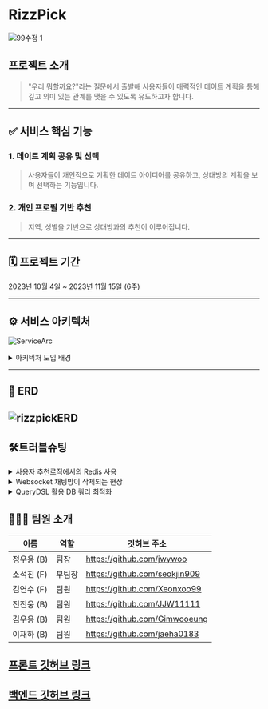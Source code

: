 # RizzPick

![99수정 1](https://github.com/RizzPick/RizzPick-backend/assets/114673187/e29caf7a-d3df-4d45-9c4e-5295a53d3e4d)


## 프로젝트 소개

> "우리 뭐할까요?"라는 질문에서 출발해 사용자들이 매력적인 데이트 계획을 통해 깊고 의미 있는 관계를 맺을 수 있도록 유도하고자 합니다.
---
## ✅ 서비스 핵심 기능

### **1. 데이트 계획 공유 및 선택** 
>사용자들이 개인적으로 기획한 데이트 아이디어를 공유하고, 상대방의 계획을 보며 선택하는 기능입니다.

### **2. 개인 프로필 기반 추천**

> 지역, 성별을 기반으로 상대방과의 추천이 이루어집니다.

---
## 🗓 프로젝트 기간
2023년 10월 4일 ~ 2023년 11월 15일 (6주)

---
## ⚙️ 서비스 아키텍처
![ServiceArc](https://github.com/RizzPick/RizzPick-backend/assets/114673187/8279253d-1b33-454b-ab92-b62182f049b2
)

<details>
<summary>아키텍처 도입 배경</summary>
<div markdown="1">

- ### **Nginx**

  기존 Apache의 WAS에서 추가적으로 HTTPS 연결과 대용량 이미지 처리 요청에 대한 설정이 필요하다 판단하여 추가하기로 결정.
  Nginx 는 Apache와 비교하여 더 빠른 성능을 제공하는 웹서버입니다. 웹사이트에서 높은 트래픽 처리와 안정성을 위해서 결정하였습니다.

- ### **GtHub Actions**

  프론트엔드와 백엔드의 효율적인 협업을 위한 자동배포를 진행
  GItHub Actions는 소스 코드의 변경 사항에대한 자동화된 CI/CD 파이프라인을 구축할 수 있습니다. 지속적인 통합 및 배포를 위해서 적용하였습니다.

- ### **Redis(EC2)**

  임시 데이터 사용과 캐싱에 적합하여 사용자의 빈번한 엑세스가 발생하는 데이터를 Redis에 저장하여 데이터 엑세스 속도를 높임.
  (EC2&Docker)

  EC2 인스턴스의 사용은 사용자에게 원하는 OS, 메모리, 스토리지 및 CPU 구성의 선택을 제공하여 Redis 서버의 성능과 용량을 쉽게 조절 할 수 있게합니다. 더불어, AWS의 EC는 수직 및 수평 스케일링이 가능해져 트래픽이나 데이터의증가에 따라 서버의 용량을 유연하게 조절할 수 있습니다. AWS의 보안 그룹을 활용하면 특정 IP 주소나 범위에 한해서만 Redis 서버에 액세스를 제한할 수 있게 됩니다.

- ### **Swagger**

  프론트엔드와 백엔드의 빠르고 직관적인 의사소통을 목적으로 API의 기능을 문서화하고 테스트하기 위해 적용
  Swagger는 API 문서화와 테스트 도구로서 개발자들이 API의 동작을 쉽게 이해하고 테스트 할 수 있게 도와줍니다. API의 투명성과 테스트 용이성을 위해서 적용하였습니다.

- ### **Docker Hub**

  추후 EC2의 서버 인스턴스 내에서 다중 컨테이너와 Nginx를 활용해 다중 처리를 진행하기 위해서 먼저 Docker Hub에서 배포를 진행하기 위해 사용을 결정함. 또한 개발에 프로그램을 실행하기전 컴파일 단계에서 오류를 찾을 수 있다는 장점으로 사용을 결정함.

- ### **QueryDSL**

  Soft Delete와 사용자 추천 로직에 있어 복잡해진 쿼리문을 직관적으로 바꾸기 위해 QueryDSL을 사용하였고 추가적으로 POST, UPDATE, DELETE를 제외한 GET 요청에 있어서 QueryDSL을 적용하기로 결정함.

- ### **WebSocket**

  서버와 클라이언트간의 실시간 연결을 제공하여 실시간 채팅 기능을 구현하기 위해서 적용

- ### **SSE(Redis PUB/SUB)**

  (SSE) 서버와 클라이언트간의 실시간 연결을 제공하여 실시간 알림 푸시 기능을 구현하기 위해서 적용
  (PUB/SUB) 다수의 클라이언트에게 알림을 효과적으로 전달하기 위해 적용

  서버에서 발생한 이벤트를 PUB/SUB 으로 관리하여, 토픽을 구독한 구독자에게 SSE를 통해 효과적인 실시간 알림 기능을 구현
</div>
</details>

---
## 📑 ERD
![rizzpickERD](https://github.com/RizzPick/RizzPick-backend/assets/114673187/f31b76f4-3221-4fe0-9d16-5150c080e8b7
)
---
## 🛠트러블슈팅

<details>
<summary>사용자 추천로직에서의 Redis 사용</summary>
<div markdown="2">

> 문제

사용자별 추천 로직을 만들기 위해 Recommendations라는 Entity를 만들어서 관리하려 했으나 유저별로 Recommendations를 추가할시 MySQL에 너무 많은 양의 쿼리가 만들어지는게 예상이 됐고 너무 많은 요청이 보내질 거라 예상된다.

> 오류 해결 시도

Redis를 활용하여 사용자가 로그인한 시점에 Recommendations라는 Entity를 만들어 저장하고 일정 시간이 지난 뒤 혹은 유저가 로그아웃하면 Redis에서 삭제를 한다.

하지만, Redis 사용자에 대한 정보를 담는다 하더라도 MySQL에서 사용자 프로필을 다시 조회해야 했고 사용자 프로필 자체를 Redis에 저장하게 되면 조회를 하지 못하는 문제가 생겼다. 추가적으로 MVP내에서 사용자 추천 필터를 확실히 정하지 않았기에 서비스 적으로도 효율적으로도 Redis를 사용할 이유가 없어졌다.

> 오류 해결 방법

사용자 추천 API를 사용자별로 설정하게 만들어지기 전까지 MySQL에서 조회하는 방식을 사용한다.
</div>
</details>

<details>
<summary>Websocket 채팅방이 삭제되는 현상</summary>
<div markdown="3">

> 문제

Websocket을 활용하여 실시간 채팅 기능을 구현하던 중, 실시간 채팅 후 예기치 않게 채팅방이 랜덤하게 삭제되거나 해당 사용자가 채팅방에서 삭제되는 현상이 있었다.

> 오류 해결 시도

    
Websocket의 경우 백엔드에서만으로는 이러한 문제를 정확하게 파악하기가 어려웠다. 그래서 프론트엔드 팀과 협업을 시작했고, 양쪽 모두의 코드를 상호 검토해 보면서 오류의 원인을 찾으려고 노력했다. 이 과정에서 발생한 오류 로그를 기반으로 구글링을 진행했고, ChatGPT의 도움도 받아 원인을 해결하려고 했다.
    
> 오류 해결 방법

    
문제 상황에서 다음과 같은 에러 로그가 관찰되었다.

```java
com.willyoubackend.global.exception.CustomException: null
        at com.willyoubackend.domain.websocket.service.ChatRoomService.validateChatRoomId(ChatRoomService.java:132) ...
        ...
        at java.base/java.lang.Thread.run(Thread.java:833) ...
```
    
로그 내용을 보면, **`ChatRoomService`**의 **`validateChatRoomId`** 메서드에서 **`CustomException`**이 발생하고 있었다. 이 메서드는 **`ChatRoomId`**의 유효성을 검사하는 코드로 이 로그는 이 유효성 검사에서 문제가 발생했음을 나타내주고 있었다.
    
문제 해결의 핵심은 아래의 **`ChatRoomId`** 검증 코드를 수정하는 것이었다.
    
```java
// chatRoomId 검사 메서드
private void validateChatRoomId(Long chatRoomId) {
    if (chatRoomId == null) {
        throw new CustomException(ErrorCode.INVALID_CHATROOM_ID);
    }
}
   ```
    
이 코드를 일시적으로 삭제한 후 다시 실행해 보니, 문제가 해결된 것을 확인할 수 있었다.

</div>
</details>

<details>
<summary>QueryDSL 활용 DB 쿼리 최적화</summary>
<div markdown="4">

> 문제

1. 사용자 목록을 가져오기 위해서 JPA를 사용하여 쿼리를 작성했음. 그러나 이 방법을 사용했을때 쿼리문이 길었으며, 유연성이 떨어졌음.
2. 특정 쿼리 조회 시 요청별로 구성하는 값이 다를경우 다른 요청을 만들거나 쿼리문이 복잡해지는 상황이 발생.

> 오류 해결 시도

1. 문제를 해결하기 위해 QueryDSL 을 도입하여 쿼리문을 더 간결하고 유연하게 작성하려고 했음. 코드의 가독성과 유연성은 좋아졌지만, 쿼리문의 길이는 JPA만을 사용했을 때와 비슷했음.

> 오류 해결 방법

1. QueryDSL의 ‘leftJoin’ 과 ‘fetchJoin’ 기능을 활용하여 쿼리문을 최적화함. 이 기능을 통해 필요 필요한 데이터를 한 번의 쿼리로 가져오하게 하여, 실행되는 쿼리문의 수를 줄임.
</div>
</details>


## 🧑🏻‍💻 팀원 소개

| 이름      | 역할  | 깃허브 주소                         |
|---------|-----|-------------------------------|
| 정우용 (B) | 팀장  | https://github.com/jwywoo     |
| 소석진 (F) | 부팀장 | https://github.com/seokjin909    |
| 김연수 (F) | 팀원  | https://github.com/Xeonxoo99    |
| 전진웅 (B) | 팀원  | https://github.com/JJW11111   |
| 김우응 (B) | 팀원  | https://github.com/Gimwooeung |
| 이재하 (B) | 팀원  | https://github.com/jaeha0183  |



## [프론트 깃허브 링크](https://github.com/RizzPick/RizzPick-backend)
## [백엔드 깃허브 링크](https://github.com/RizzPick/RizzPick-frontEnd)

